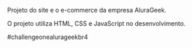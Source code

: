 Projeto do site e o e-commerce da empresa AluraGeek.

O projeto utiliza HTML, CSS e JavaScript no desenvolvimento.

#challengeonealurageekbr4